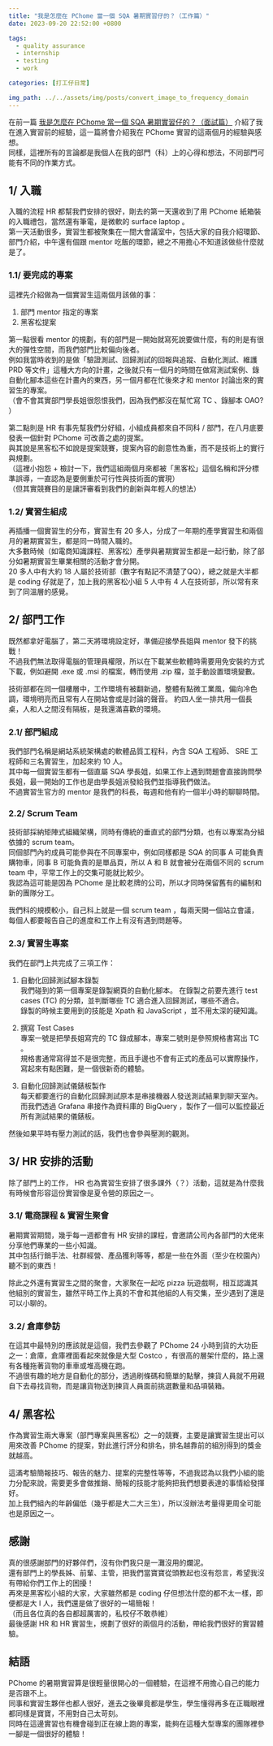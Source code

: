 ```yaml
---
title: "我是怎麼在 PChome 當一個 SQA 暑期實習仔的？（工作篇）"
date: 2023-09-20 22:52:00 +0800

tags: 
  - quality assurance
  - internship
  - testing
  - work

categories: [打工仔日常]

img_path: ../../assets/img/posts/convert_image_to_frequency_domain
---
```


在前一篇 [我是怎麼在 PChome 當一個 SQA 暑期實習仔的？（面試篇）](/posts/pchome_qa_intern_interview/) 介紹了我在進入實習前的經驗，這一篇將會介紹我在 PChome 實習的這兩個月的經驗與感想。  
同樣，這裡所有的言論都是我個人在我的部門（科）上的心得和想法，不同部門可能有不同的作業方式。

## 1/ 入職

入職的流程 HR 都幫我們安排的很好，剛去的第一天還收到了用 PChome 紙箱裝的入職禮包，當然還有筆電，是微軟的 surface laptop 。  
第一天活動很多，實習生都被聚集在一間大會議室中，包括大家的自我介紹環節、部門介紹，中午還有個跟 mentor 吃飯的環節，總之不用擔心不知道該做些什麼就是了。  

### 1.1/ 要完成的專案

這裡先介紹做為一個實習生這兩個月該做的事：

1. 部門 mentor 指定的專案
2. 黑客松提案

第一點很看 mentor 的規劃，有的部門是一開始就寫死說要做什麼，有的則是有很大的彈性空間，而我們部門比較偏向後者。  
例如我當時收到的是做「驗證測試、回歸測試的回報與追蹤、自動化測試、維護 PRD 等文件」這種大方向的計畫，之後就只有一個月的時間在做寫測試案例、錄自動化腳本這些在計畫內的東西，另一個月都在忙後來才和 mentor 討論出來的實習生的專案。  
（會不會其實部門學長姐很怨恨我們，因為我們都沒在幫忙寫 TC 、錄腳本 OAO? ）  

第二點則是 HR 有事先幫我們分好組，小組成員都來自不同科 / 部門，在八月底要發表一個針對 PChome 可改善之處的提案。  
與其說是黑客松不如說是提案競賽，提案內容的創意性為重，而不是技術上的實行與規劃。  
（這裡小抱怨 + 檢討一下，我們這組兩個月來都被「黑客松」這個名稱和評分標準誤導，一直認為是要側重於可行性與技術面的實現）  
（但其實競賽目的是讓評審看到我們的創新與年輕人的想法）

### 1.2/ 實習生組成

再插播一個實習生的分布，實習生有 20 多人，分成了一年期的產學實習生和兩個月的暑期實習生，都是同一時間入職的。  
大多數時候（如電商知識課程、黑客松）產學與暑期實習生都是一起行動，除了部分如暑期實習生畢業相關的活動才會分開。  
20 多人中有大約 18 人屬於技術部（數字有點記不清楚了QQ），總之就是大半都是 coding 仔就是了，加上我的黑客松小組 5 人中有 4 人在技術部，所以常有來到了同溫層的感覺。  

## 2/ 部門工作

既然都拿好電腦了，第二天將環境設定好，準備迎接學長姐與 mentor 發下的挑戰！  
不過我們無法取得電腦的管理員權限，所以在下載某些軟體時需要用免安裝的方式下載，例如避開 .exe 或 .msi 的檔案，轉而使用 .zip 檔，並手動設置環境變數。  

技術部都在同一個樓層中，工作環境有被翻新過，整體有點微工業風，偏向冷色調，環境明亮而且常有人在開站會或是討論的聲音。
約四人坐一排共用一個長桌，人和人之間沒有隔板，是我還滿喜歡的環境。

### 2.1/ 部門組成

我們部門名稱是網站系統架構處的軟體品質工程科，內含 SQA 工程師、 SRE 工程師和三名實習生，加起來約 10 人。  
其中每一個實習生都有一個直屬 SQA 學長姐，如果工作上遇到問題會直接詢問學長姐，最一開始的工作也是由學長姐派發給我們並指導我們做法。  
不過實習生官方的 mentor 是我們的科長，每週和他有約一個半小時的聊聊時間。

### 2.2/ Scrum Team

技術部採納矩陣式組織架構，同時有傳統的垂直式的部門分類，也有以專案為分組依據的 scrum team。  
同個部門內的成員可能參與在不同專案中，例如同樣都是 SQA 的同事 A 可能負責購物車，同事 B 可能負責的是單品頁，所以 A 和 B 就會被分在兩個不同的 scrum team 中，平常工作上的交集可能就比較少。  
我認為這可能是因為 PChome 是比較老牌的公司，所以才同時保留舊有的編制和新的團隊分工。

我們科的規模較小，自己科上就是一個 scrum team ，每兩天開一個站立會議，每個人都要報告自己的進度和工作上有沒有遇到問題等。

### 2.3/ 實習生專案

我們在部門上共完成了三項工作：

1. 自動化回歸測試腳本錄製  
  我們碰到的第一個專案是錄製網頁的自動化腳本。
  在錄製之前要先進行 test cases (TC) 的分類，並判斷哪些 TC 適合進入回歸測試，哪些不適合。  
  錄製的時候主要用到的技能是 Xpath 和 JavaScript ，並不用太深的硬知識。

2. 撰寫 Test Cases  
  專案一號是把學長姐寫完的 TC 錄成腳本，專案二號則是參照規格書寫出 TC 。  
  規格書通常寫得並不是很完整，而且手邊也不會有正式的產品可以實際操作，寫起來有點困難，是一個很新奇的體驗。

3. 自動化回歸測試儀錶板製作  
  每天都要進行的自動化回歸測試原本是串接機器人發送測試結果到聊天室內。
  而我們透過 Grafana 串接作為資料庫的 BigQuery ，製作了一個可以監控最近所有測試結果的儀錶板。

然後如果平時有壓力測試的話，我們也會參與壓測的觀測。

## 3/ HR 安排的活動

除了部門上的工作， HR 也為實習生安排了很多課外（？）活動，這就是為什麼我有時候會形容這份實習像是夏令營的原因之一。

### 3.1/ 電商課程 & 實習生聚會

暑期實習期間，幾乎每一週都會有 HR 安排的課程，會邀請公司內各部門的大佬來分享他們專業的一些小知識。  
其中包括行銷手法、社群經營、產品獲利等等，都是一些在外面（至少在校園內）聽不到的東西！  

除此之外還有實習生之間的聚會，大家聚在一起吃 pizza 玩遊戲啊，相互認識其他組別的實習生，雖然平時工作上真的不會和其他組的人有交集，至少遇到了還是可以小聊的。  

### 3.2/ 倉庫參訪

在這其中最特別的應該就是這個，我們去參觀了 PChome 24 小時到貨的大功臣之一：倉庫，倉庫裡面看起來就像是大型 Costco ，有很高的層架什麼的，路上還有各種拖著貨物的車車或堆高機在跑。  
不過很有趣的地方是自動化的部分，透過刷條碼和簡單的點擊，揀貨人員就不用親自下去尋找貨物，而是讓貨物送到揀貨人員面前挑選數量和品項裝箱。

## 4/ 黑客松

作為實習生兩大專案（部門專案與黑客松）之一的競賽，主要是讓實習生提出可以用來改善 PChome 的提案，對此進行評分和排名，排名越靠前的組別得到的獎金就越高。  

這滿考驗簡報技巧、報告的魅力、提案的完整性等等，不過我認為以我們小組的能力分配來說，需要更多會做推銷、簡報的技能才能夠把我們想要表達的事情給發揮好。  
加上我們組內的年齡偏低（幾乎都是大二大三生），所以沒辦法考量得更周全可能也是原因之一。

## 感謝

真的很感謝部門的好夥伴們，沒有你們我只是一灘沒用的爛泥。  
還有部門上的學長姊、前輩、主管，把我們當寶寶從頭教起也沒有怨言，希望我沒有帶給你們工作上的困擾！  
再來是黑客松小組的大家，大家雖然都是 coding 仔但想法什麼的都不太一樣，即便都是大 I 人，我們還是做了很好的一場簡報！  
（而且各位真的各自都超厲害的，私校仔不敢恭維）  
最後感謝 HR 和 HR 實習生，規劃了很好的兩個月的活動，帶給我們很好的實習體驗。

## 結語

PChome 的暑期實習算是很輕量很開心的一個體驗，在這裡不用擔心自己的能力是否跟不上。  
同事和實習生夥伴也都人很好，進去之後畢竟都是學生，學生懂得再多在正職眼裡都同樣是寶寶，不用對自己太苛刻。  
同時在這邊實習也有機會碰到正在線上跑的專案，能夠在這種大型專案的團隊裡參一腳是一個很好的體驗！
